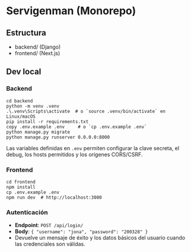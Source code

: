 ﻿# Servigenman (Monorepo)

## Estructura
- backend/ (Django)
- frontend/ (Next.js)

## Dev local
### Backend
```
cd backend
python -m venv .venv
.\.venv\Scripts\activate  # o `source .venv/bin/activate` en Linux/macOS
pip install -r requirements.txt
copy .env.example .env     # o `cp .env.example .env`
python manage.py migrate
python manage.py runserver 0.0.0.0:8000
```

Las variables definidas en `.env` permiten configurar la clave secreta, el debug, los hosts permitidos y los orígenes CORS/CSRF.

### Frontend
```
cd frontend
npm install
cp .env.example .env
npm run dev  # http://localhost:3000
```

### Autenticación
- **Endpoint**: `POST /api/login/`
- **Body**: `{ "username": "jona", "password": "200328" }`
- Devuelve un mensaje de éxito y los datos básicos del usuario cuando las credenciales son válidas.
